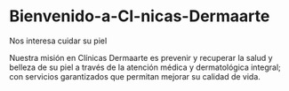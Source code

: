 # Bienvenido-a-Cl-nicas-Dermaarte
Nos interesa cuidar su piel 

Nuestra misión en Clínicas Dermaarte es prevenir y recuperar la salud y belleza de su piel a través de la atención médica y dermatológica integral; con servicios garantizados que permitan mejorar su calidad de vida.
